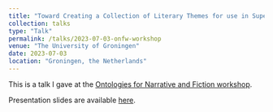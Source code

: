 ```yaml
---
title: "Toward Creating a Collection of Literary Themes for use in Supervised Learning Applications"
collection: talks
type: "Talk"
permalink: /talks/2023-07-03-onfw-workshop
venue: "The University of Groningen"
date: 2023-07-03
location: "Groningen, the Netherlands"
---
```


This is a talk I gave at the [Ontologies for Narrative and Fiction workshop](https://golemlab.eu/news/ontology-workshop/).

Presentation slides are available [here](https://golemlab.eu/news/ontology-workshop/slides/Sheridan_theme_ontology-compressed.pdf).
